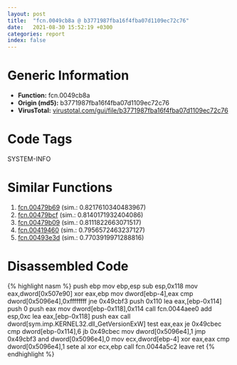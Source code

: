 ```yaml
---
layout: post
title:  "fcn.0049cb8a @ b3771987fba16f4fba07d1109ec72c76"
date:   2021-08-30 15:52:19 +0300
categories: report
index: false
---
```


# Generic Information
- **Function:** fcn.0049cb8a
- **Origin (md5):** b3771987fba16f4fba07d1109ec72c76
- **VirusTotal:** [virustotal.com/gui/file/b3771987fba16f4fba07d1109ec72c76][virustotal_ref]

# Code Tags
<span class="tag" id="SYSTEM-INFO">SYSTEM-INFO</span>


# Similar Functions

1. [fcn.00479b69][similar_1_ref] (sim.: 0.8217610340483967)
2. [fcn.00479bcf][similar_2_ref] (sim.: 0.8140171932404086)
3. [fcn.00479b09][similar_3_ref] (sim.: 0.8111822663071517)
4. [fcn.00419460][similar_4_ref] (sim.: 0.7956572463237127)
5. [fcn.00493e3d][similar_5_ref] (sim.: 0.7703919971288816)


# Disassembled Code

{% highlight nasm %}
push ebp
mov ebp,esp
sub esp,0x118
mov eax,dword[0x507e90]
xor eax,ebp
mov dword[ebp-4],eax
cmp dword[0x5096e4],0xffffffff
jne 0x49cbf3
push 0x110
lea eax,[ebp-0x114]
push 0
push eax
mov dword[ebp-0x118],0x114
call fcn.0044aee0
add esp,0xc
lea eax,[ebp-0x118]
push eax
call dword[sym.imp.KERNEL32.dll_GetVersionExW]
test eax,eax
je 0x49cbec
cmp dword[ebp-0x114],6
jb 0x49cbec
mov dword[0x5096e4],1
jmp 0x49cbf3
and dword[0x5096e4],0
mov ecx,dword[ebp-4]
xor eax,eax
cmp dword[0x5096e4],1
sete al
xor ecx,ebp
call fcn.0044a5c2
leave 
ret 
{% endhighlight %}


[similar_1_ref]: /report/fcn.00479b69@b3771987fba16f4fba07d1109ec72c76
[similar_2_ref]: /report/fcn.00479bcf@b3771987fba16f4fba07d1109ec72c76
[similar_3_ref]: /report/fcn.00479b09@b3771987fba16f4fba07d1109ec72c76
[similar_4_ref]: /report/fcn.00419460@279a61b1e76da49531f1f16fd1102a2d
[similar_5_ref]: /report/fcn.00493e3d@3b2d901eaca41ce14deca6a48c0c801a
[virustotal_ref]: https://www.virustotal.com/gui/file/b3771987fba16f4fba07d1109ec72c76